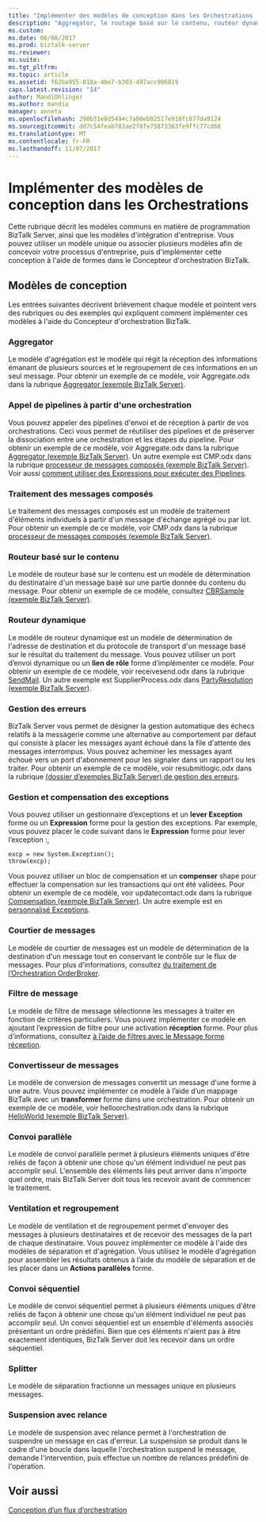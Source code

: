 ```yaml
---
title: "Implémenter des modèles de conception dans les Orchestrations | Documents Microsoft"
description: "Aggregator, le routage basé sur le contenu, routeur dynamique, la gestion des erreurs, service broker de message et plusieurs modèles de conception dans BizTalk Server"
ms.custom: 
ms.date: 06/08/2017
ms.prod: biztalk-server
ms.reviewer: 
ms.suite: 
ms.tgt_pltfrm: 
ms.topic: article
ms.assetid: f62ba955-018a-40e7-b303-497acc906019
caps.latest.revision: "14"
author: MandiOhlinger
ms.author: mandia
manager: anneta
ms.openlocfilehash: 290b31e8d5494c7a00eb02517e910fc877da9124
ms.sourcegitcommit: dd7c54feab783ae2f8fe75873363fe9ffc77cd66
ms.translationtype: MT
ms.contentlocale: fr-FR
ms.lasthandoff: 11/07/2017
---
```

# <a name="implement-design-patterns-in-orchestrations"></a>Implémenter des modèles de conception dans les Orchestrations
Cette rubrique décrit les modèles communs en matière de programmation BizTalk Server, ainsi que les modèles d'intégration d'entreprise. Vous pouvez utiliser un modèle unique ou associer plusieurs modèles afin de concevoir votre processus d'entreprise, puis d'implémenter cette conception à l'aide de formes dans le Concepteur d'orchestration BizTalk.  
  
## <a name="design-patterns"></a>Modèles de conception  
 Les entrées suivantes décrivent brièvement chaque modèle et pointent vers des rubriques ou des exemples qui expliquent comment implémenter ces modèles à l'aide du Concepteur d'orchestration BizTalk.  
  
### <a name="aggregator"></a>Aggregator  
 Le modèle d'agrégation est le modèle qui régit la réception des informations émanant de plusieurs sources et le regroupement de ces informations en un seul message. Pour obtenir un exemple de ce modèle, voir Aggregate.odx dans la rubrique [Aggregator (exemple BizTalk Server)](../core/aggregator-biztalk-server-sample.md).  
  
### <a name="calling-pipelines-from-an-orchestration"></a>Appel de pipelines à partir d'une orchestration  
 Vous pouvez appeler des pipelines d'envoi et de réception à partir de vos orchestrations. Ceci vous permet de réutiliser des pipelines et de préserver la dissociation entre une orchestration et les étapes du pipeline. Pour obtenir un exemple de ce modèle, voir Aggregate.odx dans la rubrique [Aggregator (exemple BizTalk Server)](../core/aggregator-biztalk-server-sample.md). Un autre exemple est CMP.odx dans la rubrique [processeur de messages composés (exemple BizTalk Server)](../core/composed-message-processor-biztalk-server-sample.md). Voir aussi [comment utiliser des Expressions pour exécuter des Pipelines](../core/how-to-use-expressions-to-execute-pipelines.md).  
  
### <a name="composed-message-processor"></a>Traitement des messages composés  
 Le traitement des messages composés est un modèle de traitement d'éléments individuels à partir d'un message d'échange agrégé ou par lot. Pour obtenir un exemple de ce modèle, voir CMP.odx dans la rubrique [processeur de messages composés (exemple BizTalk Server)](../core/composed-message-processor-biztalk-server-sample.md).  
  
### <a name="content-based-router"></a>Routeur basé sur le contenu  
 Le modèle de routeur basé sur le contenu est un modèle de détermination du destinataire d'un message basé sur une partie donnée du contenu du message. Pour obtenir un exemple de ce modèle, consultez [CBRSample (exemple BizTalk Server)](../core/cbrsample-biztalk-server-sample.md).  
  
### <a name="dynamic-router"></a>Routeur dynamique  
 Le modèle de routeur dynamique est un modèle de détermination de l'adresse de destination et du protocole de transport d'un message basé sur le résultat du traitement du message. Vous pouvez utiliser un port d’envoi dynamique ou un **lien de rôle** forme d’implémenter ce modèle. Pour obtenir un exemple de ce modèle, voir receivesend.odx dans la rubrique [SendMail](../core/sendmail.md). Un autre exemple est SupplierProcess.odx dans [PartyResolution (exemple BizTalk Server)](../core/partyresolution-biztalk-server-sample.md).  
  
### <a name="error-handling"></a>Gestion des erreurs  
 BizTalk Server vous permet de désigner la gestion automatique des échecs relatifs à la messagerie comme une alternative au comportement par défaut qui consiste à placer les messages ayant échoué dans la file d'attente des messages interrompus. Vous pouvez acheminer les messages ayant échoué vers un port d'abonnement pour les signaler dans un rapport ou les traiter. Pour obtenir un exemple de ce modèle, voir resubmitlogic.odx dans la rubrique [(dossier d’exemples BizTalk Server) de gestion des erreurs](../core/error-handling-biztalk-server-samples-folder.md).  
  
### <a name="exception-handling-and-compensation"></a>Gestion et compensation des exceptions  
 Vous pouvez utiliser un gestionnaire d’exceptions et un **lever Exception** forme ou un **Expression** forme pour la gestion des exceptions. Par exemple, vous pouvez placer le code suivant dans le **Expression** forme pour lever l’exception :,  
  
```  
excp = new System.Exception();  
throw(excp);  
```  
  
 Vous pouvez utiliser un bloc de compensation et un **compenser** shape pour effectuer la compensation sur les transactions qui ont été validées. Pour obtenir un exemple de ce modèle, voir updatecontact.odx dans la rubrique [Compensation (exemple BizTalk Server)](../core/compensation-biztalk-server-sample.md). Un autre exemple est en [personnalisé Exceptions](../core/custom-exceptions.md).  
  
### <a name="message-broker"></a>Courtier de messages  
 Le modèle de courtier de messages est un modèle de détermination de la destination d'un message tout en conservant le contrôle sur le flux de messages. Pour plus d’informations, consultez [du traitement de l’Orchestration OrderBroker](../core/processing-in-the-orderbroker-orchestration.md).  
  
### <a name="message-filter"></a>Filtre de message  
 Le modèle de filtre de message sélectionne les messages à traiter en fonction de critères particuliers. Vous pouvez implémenter ce modèle en ajoutant l’expression de filtre pour une activation **réception** forme. Pour plus d’informations, consultez [à l’aide de filtres avec le Message forme réception](../core/using-filters-with-the-receive-message-shape.md).  
  
### <a name="message-translator"></a>Convertisseur de messages  
 Le modèle de conversion de messages convertit un message d'une forme à une autre. Vous pouvez implémenter ce modèle à l’aide d’un mappage BizTalk avec un **transformer** forme dans une orchestration. Pour obtenir un exemple de ce modèle, voir helloorchestration.odx dans la rubrique [HelloWorld (exemple BizTalk Server)](../core/helloworld-biztalk-server-sample.md).  
  
### <a name="parallel-convoy"></a>Convoi parallèle  
 Le modèle de convoi parallèle permet à plusieurs éléments uniques d'être reliés de façon à obtenir une chose qu'un élément individuel ne peut pas accomplir seul. L'ensemble des éléments liés peut arriver dans n'importe quel ordre, mais BizTalk Server doit tous les recevoir avant de commencer le traitement. 
  
### <a name="scatter-and-gather"></a>Ventilation et regroupement  
 Le modèle de ventilation et de regroupement permet d'envoyer des messages à plusieurs destinataires et de recevoir des messages de la part de chaque destinataire. Vous pouvez implémenter ce modèle à l'aide des modèles de séparation et d'agrégation. Vous utilisez le modèle d’agrégation pour assembler les résultats obtenus à l’aide du modèle de séparation et de les placer dans un **Actions parallèles** forme. 
  
### <a name="sequential-convoy"></a>Convoi séquentiel  
 Le modèle de convoi séquentiel permet à plusieurs éléments uniques d'être reliés de façon à obtenir une chose qu'un élément individuel ne peut pas accomplir seul. Un convoi séquentiel est un ensemble d'éléments associés présentant un ordre prédéfini. Bien que ces éléments n'aient pas à être exactement identiques, BizTalk Server doit les recevoir dans un ordre séquentiel. 
  
### <a name="splitter"></a>Splitter  
 Le modèle de séparation fractionne un messages unique en plusieurs messages.  
  
### <a name="suspend-with-retry"></a>Suspension avec relance  
 Le modèle de suspension avec relance permet à l'orchestration de suspendre un message en cas d'erreur. La suspension se produit dans le cadre d'une boucle dans laquelle l'orchestration suspend le message, demande l'intervention, puis effectue un nombre de relances prédéfini de l'opération.  
  
## <a name="see-also"></a>Voir aussi  
 [Conception d’un flux d’orchestration](../core/designing-orchestration-flow.md)